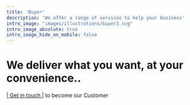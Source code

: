 ```yaml
---
title: 'Buyer'
description: 'We offer a range of services to help your business'
intro_image: "images/illustrations/buyer3.svg"
intro_image_absolute: true
intro_image_hide_on_mobile: false
---
```


# We deliver what you want, at your convenience..

[| Get in touch |](https://bluetailwholesale.github.io/contact/) to become our Customer